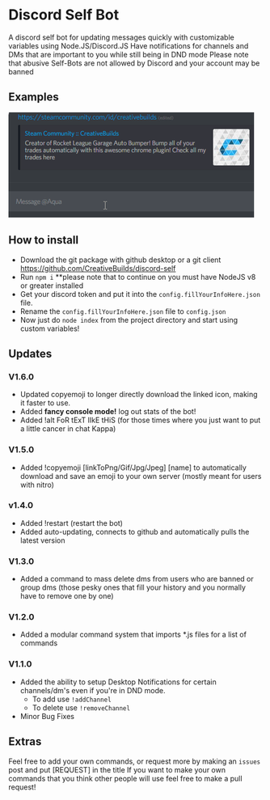 ﻿# Discord Self Bot
A discord self bot for updating messages quickly with customizable variables using Node.JS/Discord.JS
Have notifications for channels and DMs that are important to you while still being in DND mode
Please note that abusive Self-Bots are not allowed by Discord and your account may be banned

## Examples

![Quickly Add Steam Link](/examples/steam.gif)

## How to install
* Download the git package with github desktop or a git client https://github.com/CreativeBuilds/discord-self
* Run `npm i` **please note that to continue on you must have NodeJS v8 or greater installed
* Get your discord token and put it into the `config.fillYourInfoHere.json` file.
* Rename the `config.fillYourInfoHere.json` file to `config.json`
* Now just do `node index` from the project directory and start using custom variables!

## Updates
### V1.6.0
* Updated copyemoji to longer directly download the linked icon, making it faster to use.
* Added **fancy console mode!** log out stats of the bot!
* Added !alt FoR tExT lIkE tHiS (for those times where you just want to put a little cancer in chat Kappa)
### V1.5.0
* Added !copyemoji \[linkToPng/Gif/Jpg/Jpeg\] \[name\] to automatically download and save an emoji to your own server (mostly meant for users with nitro)
### v1.4.0
* Added !restart (restart the bot)
* Added auto-updating, connects to github and automatically pulls the latest version
### V1.3.0
* Added a command to mass delete dms from users who are banned or group dms (those pesky ones that fill your history and you normally have to remove one by one)
### V1.2.0
* Added a modular command system that imports \*.js files for a list of commands
### V1.1.0
* Added the ability to setup Desktop Notifications for certain channels/dm's even if you're in DND mode.
  * To add use `!addChannel`
  * To delete use `!removeChannel`
* Minor Bug Fixes

## Extras
Feel free to add your own commands, or request more by making an `issues` post and put [REQUEST] in the title
If you want to make your own commands that you think other people will use feel free to make a pull request!
